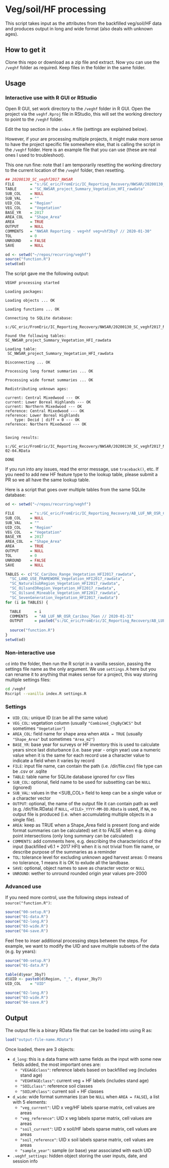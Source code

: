 # Veg/soil/HF processing

This script takes input as the attributes from the backfilled veg/soil/HF data
and produces output in long and wide format (also deals with unknown ages).

## How to get it

Clone this repo or download as a zip file and extract.
Now you can use the `/veghf` folder as required.
Keep files in the folder in the same folder.

## Usage

### Interactive use with R GUI or RStudio

Open R GUI, set work directory to the `/veghf` folder in R GUI.
Open the project via the `veghf.Rproj` file in RStudio, this will set the
working directory to point to the `/veghf` folder.

Edit the top section in the `index.R` file (settings are explained below).

However, if your are processing multiple projects, it might make more sense
to have the project specific file somewhere else, that is calling
the script in the `/veghf` folder. Here is an example file that you can use
(these are real ones I used to troubleshoot).

This one run fine: note that I am temporarily resetting the working directory
to the current location of the `/veghf` folder, then resetting.

``` R
## 20200130_SC_veghf2017_NWSAR
FILE       = "s:/GC_eric/FromEric/IC_Reporting_Recovery/NWSAR/20200130_SC_veghf2017_NWSAR.sqlite"
TABLE      = "SC_NWSAR_project_Summary_Vegetation_HFI_rawdata"
SUB_COL    = NULL
SUB_VAL    = ""
UID_COL    = "Region"
VEG_COL    = "Vegetation"
BASE_YR    = 2017
AREA_COL   = "Shape_Area"
AREA       = TRUE
OUTPUT     = NULL
COMMENTS   = "NWSAR Reporting - veg+hf veg+vhf3by7 // 2020-01-30"
TOL        = 0
UNROUND    = FALSE
SAVE       = NULL

od <- setwd("~/repos/recurring/veghf")
source("function.R")
setwd(od)
```

The script gave me the following output:

```
VEGHF processing started

Loading packages:

Loading objects ... OK

Loading functions ... OK

Connecting to SQLite database:
 s:/GC_eric/FromEric/IC_Reporting_Recovery/NWSAR/20200130_SC_veghf2017_NWSAR.sqlite

Found the following tables:
SC_NWSAR_project_Summary_Vegetation_HFI_rawdata

Loading table:
 SC_NWSAR_project_Summary_Vegetation_HFI_rawdata

Disconnecting ... OK

Processing long format summaries ... OK

Processing wide format summaries ... OK

Redistributing unknown ages:

current: Central Mixedwood --- OK
current: Lower Boreal Highlands --- OK
current: Northern Mixedwood --- OK
reference: Central Mixedwood --- OK
reference: Lower Boreal Highlands
	type: Decid | diff = 0 --- OK
reference: Northern Mixedwood --- OK


Saving results:
 s:/GC_eric/FromEric/IC_Reporting_Recovery/NWSAR/20200130_SC_veghf2017_NWSAR_2020-02-04.RData

DONE
```

If you run into any issues, read the error message, use `traceback()`, etc.
If you need to add new HF feature type to the lookup table,
please submit a PR so we all have the same lookup table.

Here is a script that goes over multiple tables from the same SQLite database:

``` R
od <- setwd("~/repos/recurring/veghf")

FILE       = "s:/GC_eric/FromEric/IC_Reporting_Recovery/AB_LUF_NR_OSR_Caribou_7Gen/20200131_SC_veghf2017_AB_LUF_NR_OSR_Caribou_7Gen.sqlite"
SUB_COL    = NULL
SUB_VAL    = ""
UID_COL    = "Region"
VEG_COL    = "Vegetation"
BASE_YR    = 2017
AREA_COL   = "Shape_Area"
AREA       = TRUE
OUTPUT     = NULL
TOL        = 0
UNROUND    = FALSE
SAVE       = NULL

TABLES <- c("SC_Caribou_Range_Vegetation_HFI2017_rawdata",
  "SC_LAND_USE_FRAMEWORK_Vegetation_HFI2017_rawdata",
  "SC_NaturalSubRegion_Vegetation_HFI2017_rawdata",
  "SC_Oilsand3Region_Vegetation_HFI2017_rawdata",
  "SC_Oilsand_Mineable_Vegetation_HFI2017_rawdata",
  "SC_SevenGeneration_Vegetation_HFI2017_rawdata")
for (i in TABLES) {

  TABLE      = i
  COMMENTS   = "AB_LUF_NR_OSR_Caribou_7Gen // 2020-01-31"
  OUTPUT     = paste0("s:/GC_eric/FromEric/IC_Reporting_Recovery/AB_LUF_NR_OSR_Caribou_7Gen/", TABLE, ".RData")
  
  source("function.R")
}
setwd(od)
```

### Non-interactive use

`cd` into the folder, then run the R script in a vanilla session, 
passing the settings file name as the only argument.
We use `settings.R` here but you can rename it to anything 
that makes sense for a project, this way storing multiple settings files:

``` bash
cd /veghf
Rscript --vanilla index.R settings.R
```

### Settings

* `UID_COL`: unique ID (can be all the same value)
* `VEG_COL`: vegetation column (usually `"Combined_ChgByCWCS"` but sometimes `"Vegetation"`)
* `AREA_COL`: field name for shape area when `AREA = TRUE` (usually `"Shape_Area"` but sometimes `"Area_m2"`)
* `BASE_YR`:
  base year for surveys or HF inventory
  this is used to calculate years since last disturbance
  (i.e. base year - origin year)
  use a numeric value when it is the same for each record
  use a character value to indicate a field when it
  varies by record
* `FILE`:
  input file name, can contain the path (i.e. /dir/file.csv)
  file type can be .csv or .sqlite
* `TABLE`:
  table name for SQLite database
  ignored for csv files
* `SUB_COL`:
  optional, field name to be used for subsetting
  can be `NULL` (ignored)
* `SUB_VAL`:
  values in the <SUB_COL> field to keep
  can be a single value or a character vector
* `OUTPUT`:
  optional, the name of the output file
  it can contain path as well (e.g. /dir/file.RData)
  if `NULL`, `<FILE>_YYYY-MM-DD.RData` is used, 
  if `NA`, no output file is produced (i.e. when accumulating 
  multiple objects in a single file).
* `AREA`:
  keep as TRUE when a Shape_Area field is present
  (long and wide format summaries can be calculated)
  set it to FALSE when e.g. doing point intersections
  (only long summary can be calculated)
* `COMMENTS`:
  add comments here, e.g. describing the characteristics
  of the input (backfilled v6.1 + 2017 HFI) when it is
  not trivial from file name, or describe purpose of
  the summaries as a reminder
* `TOL`:
  tolerance level for excluding unknown aged harvest areas:
  0 means no tolerance, 1 means it is OK to exlude all the landbase.
* `SAVE`:
  optional, object names to save as character vector or `NULL`
* `UNROUND`:
  wether to unround rounded origin year values pre-2000

### Advanced use

If you need more control, use the following steps instead of
`source("function.R")`:

``` R
source("00-setup.R")
source("01-data.R")
source("02-long.R")
source("03-wide.R")
source("04-save.R")
```

Feel free to inser additional processing steps between the steps.
For example, we want to modify the UID and save multiple subsets of the data
(e.g. by years):

``` R
source("00-setup.R")
source("01-data.R")

table(d$year_3by7)
d$UID <- paste0(d$Region, "_", d$year_3by7)
UID_COL    = "UID"

source("02-long.R")
source("03-wide.R")
source("04-save.R")
```


## Output

The output file is a binary RData file that can be loaded into using R as:

``` R
load("output-file-name.RData")
```

Once loaded, there are 3 objects:

* `d_long`: this is a data frame with same fields as the input with some new fields added, the most important ones are:
  - `"VEGAGEclass"`: reference labels based on backfilled veg (includes stand age)
  - `"VEGHFAGEclass"`: current veg + HF labels (includes stand age)
  - `"SOILclass"`: reference soil classes
  - `"SOILHFclass"`: current soil + HF classes
* `d_wide`: wide format summaries (can be `NULL` when `AREA = FALSE`), a list with 5 elements:
  - `"veg_current"`: UID x veg/HF labels sparse matrix, cell values are areas
  - `"veg_reference"`: UID x veg labels sparse matrix, cell values are areas
  - `"soil_current"`: UID x soil/HF labels sparse matrix, cell values are areas
  - `"soil_reference"`: UID x soil labels sparse matrix, cell values are areas
  - `"sample_year"`: sample (or base) year associated with each UID
* `.veghf_settings`: hidden object storing the user inputs, date, and session info

